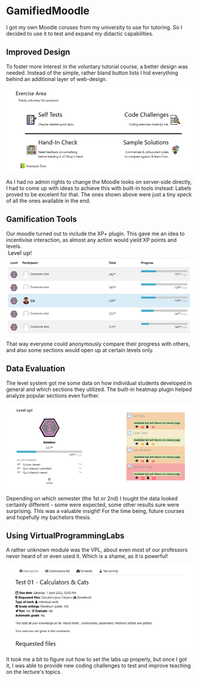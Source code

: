 # GamifiedMoodle
I got my own Moodle coruses from my university to use for tutoring.
So I decided to use it to test and expand my didactic capabilities.


## Improved Design

To foster more interest in the voluntary tutorial course, a better design was needed. Instead of the simple, rather bland button lists I hid everything behind an additional layer of web-design.

![New improved Moodle sections](./images/Sections.png)

As I had no admin rights to change the Moodle looks on server-side directly, I had to come up with ideas to achieve this with built-in tools instead: Labels proved to be excelent for that. The ones shown above were just a tiny speck of all the ones available in the end.


## Gamification Tools

Our moodle turned out to include the XP+ plugin. This gave me an idea to incentivise interaction, as almost any action would yield XP points and levels.
![Ranking list in the XP system](./images/Ranking.png)

That way everyone could anonymously compare their progress with others, and also some sections would open up at certain levels only.


## Data Evaluation

The level system got me some data on how individual students developed in general and which sections they utilized. The built-in heatmap plugin helped analyze popular sections even further.

![XP gains & Heatmap display](./images/Data.png)

Depending on which semester (the 1st or 2nd) I tought the data looked certainly different - some were expected, some other results sure were surprising. This was a valuable insight! For the time being, future courses and hopefully my bachelors thesis.


## Using VirtualProgrammingLabs

A rather unknown module was the VPL, about even most of our professors never heard of or even used it. Which is a shame, as it is powerful!

![sdf](./images/VirtualLabs.png)

It took me a bit to figure out how to set the labs up properly, but once I got it, I was able to provide new coding challenges to test and improve teaching on the lecture's topics.
